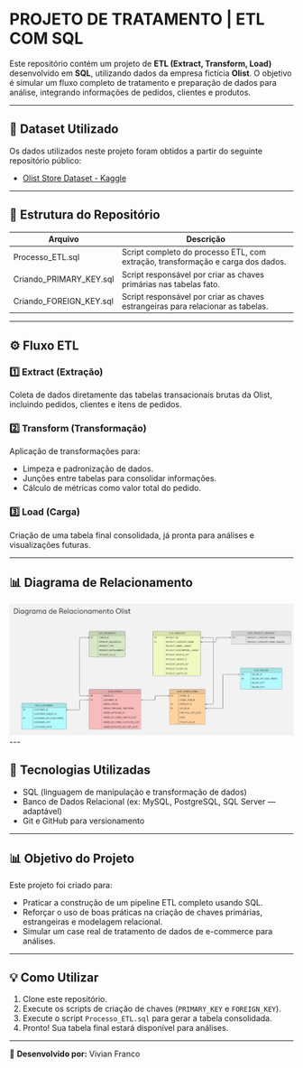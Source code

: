 # PROJETO DE TRATAMENTO | ETL COM SQL

Este repositório contém um projeto de **ETL (Extract, Transform, Load)** desenvolvido em **SQL**, utilizando dados da empresa fictícia **Olist**. O objetivo é simular um fluxo completo de tratamento e preparação de dados para análise, integrando informações de pedidos, clientes e produtos.

---

## 🔗 Dataset Utilizado
Os dados utilizados neste projeto foram obtidos a partir do seguinte repositório público:

- [Olist Store Dataset - Kaggle](https://www.kaggle.com/datasets/olistbr/brazilian-ecommerce)

---

## 📂 Estrutura do Repositório

| Arquivo                   | Descrição                                                                 |
|-------------------|--------------------------------------------------------------------------------|
| Processo_ETL.sql          | Script completo do processo ETL, com extração, transformação e carga dos dados. |
| Criando_PRIMARY_KEY.sql   | Script responsável por criar as chaves primárias nas tabelas fato.  |
| Criando_FOREIGN_KEY.sql   | Script responsável por criar as chaves estrangeiras para relacionar as tabelas. |


---

## ⚙️ Fluxo ETL

### 1️⃣ Extract (Extração)
Coleta de dados diretamente das tabelas transacionais brutas da Olist, incluindo pedidos, clientes e itens de pedidos.

### 2️⃣ Transform (Transformação)
Aplicação de transformações para:
- Limpeza e padronização de dados.
- Junções entre tabelas para consolidar informações.
- Cálculo de métricas como valor total do pedido.

### 3️⃣ Load (Carga)
Criação de uma tabela final consolidada, já pronta para análises e visualizações futuras.

---

## 📊 Diagrama de Relacionamento
<img src= "https://github.com/Vivian-M03/olist-etl-project/blob/main/Imagens/Official_Entity_Relationship_Diagram_OLIST.jpg">
---

## 🚀 Tecnologias Utilizadas
- SQL (linguagem de manipulação e transformação de dados)
- Banco de Dados Relacional (ex: MySQL, PostgreSQL, SQL Server — adaptável)
- Git e GitHub para versionamento

---

## 📊 Objetivo do Projeto
Este projeto foi criado para:
- Praticar a construção de um pipeline ETL completo usando SQL.
- Reforçar o uso de boas práticas na criação de chaves primárias, estrangeiras e modelagem relacional.
- Simular um case real de tratamento de dados de e-commerce para análises.

---

## 💡 Como Utilizar
1. Clone este repositório.
2. Execute os scripts de criação de chaves (`PRIMARY_KEY` e `FOREIGN_KEY`).
3. Execute o script `Processo_ETL.sql` para gerar a tabela consolidada.
4. Pronto! Sua tabela final estará disponível para análises.

---

🧰 **Desenvolvido por:** Vivian Franco
